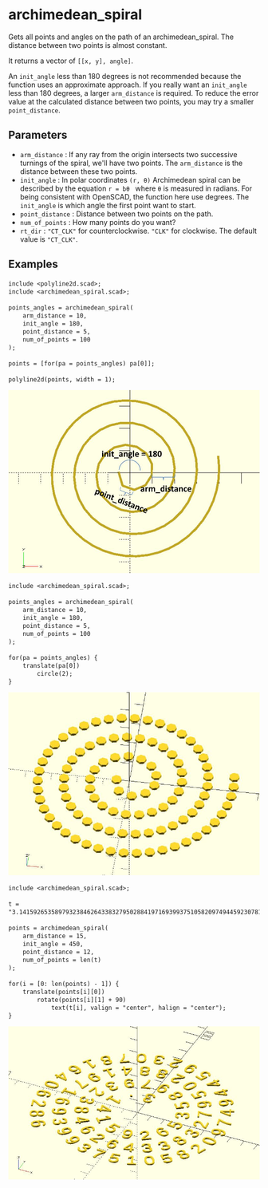 # archimedean_spiral

Gets all points and angles on the path of an archimedean_spiral. The distance between two  points is almost constant. 

It returns a vector of `[[x, y], angle]`. 

An `init_angle` less than 180 degrees is not recommended because the function uses an approximate approach. If you really want an `init_angle` less than 180 degrees, a larger `arm_distance` is required. To reduce the error value at the calculated distance between two points, you may try a smaller `point_distance`.

## Parameters

- `arm_distance` : If any ray from the origin intersects two successive turnings of the spiral, we'll have two points. The `arm_distance` is the distance between these two points.
- `init_angle` : In polar coordinates `(r, θ)` Archimedean spiral can be described by the equation `r = bθ ` where `θ` is measured in radians. For being consistent with OpenSCAD, the function here use degrees. The `init_angle` is which angle the first point want to start.
- `point_distance` : Distance between two points on the path.
- `num_of_points` : How many points do you want?
- `rt_dir` : `"CT_CLK"` for counterclockwise. `"CLK"` for clockwise. The default value is `"CT_CLK"`.

## Examples
    
	include <polyline2d.scad>;
    include <archimedean_spiral.scad>;
	
	points_angles = archimedean_spiral(
	    arm_distance = 10,
	    init_angle = 180,
	    point_distance = 5,
	    num_of_points = 100 
	); 
	
	points = [for(pa = points_angles) pa[0]];
	
	polyline2d(points, width = 1);


![archimedean_spiral](images/lib-archimedean_spiral-1.JPG)
	
    include <archimedean_spiral.scad>;
    
	points_angles = archimedean_spiral(
	    arm_distance = 10,  
	    init_angle = 180, 
	    point_distance = 5,
	    num_of_points = 100 
	); 
	
	for(pa = points_angles) {
	    translate(pa[0]) 
	        circle(2);
	}

![archimedean_spiral](images/lib-archimedean_spiral-2.JPG)

    include <archimedean_spiral.scad>;
    
    t = "3.141592653589793238462643383279502884197169399375105820974944592307816406286";

	points = archimedean_spiral(
	    arm_distance = 15,
	    init_angle = 450, 
	    point_distance = 12, 
	    num_of_points = len(t) 
	); 
	
	for(i = [0: len(points) - 1]) {
	    translate(points[i][0])          
	        rotate(points[i][1] + 90)  
	            text(t[i], valign = "center", halign = "center");
	}

![archimedean_spiral](images/lib-archimedean_spiral-3.JPG)


